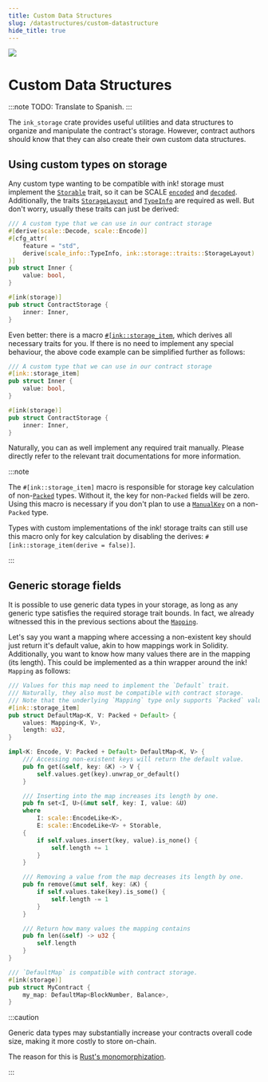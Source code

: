 ```yaml
---
title: Custom Data Structures
slug: /datastructures/custom-datastructure
hide_title: true
---
```


<img src="/img/title/storage.svg" className="titlePic" />

# Custom Data Structures

:::note
TODO: Translate to Spanish.
:::

The `ink_storage` crate provides useful utilities and data structures to organize and
manipulate the contract's storage. However, contract authors should know that they can
also create their own custom data structures.

## Using custom types on storage
Any custom type wanting to be compatible with ink! storage must implement the
[`Storable`](https://docs.rs/ink_storage_traits/4.0.0-beta/ink_storage_traits/trait.Storable.html)
trait, so it can be SCALE
[`encoded`](https://docs.rs/parity-scale-codec/3.2.2/parity_scale_codec/trait.Encode.html)
and
[`decoded`](https://docs.rs/parity-scale-codec/3.2.2/parity_scale_codec/trait.Decode.html).
Additionally, the traits
[`StorageLayout`](https://docs.rs/ink_storage/latest/ink_storage/traits/trait.StorageLayout.html)
and [`TypeInfo`](https://docs.rs/scale-info/2.3.1/scale_info/trait.TypeInfo.html)
are required as well. But don't worry, usually these traits can just be derived:

```rust
/// A custom type that we can use in our contract storage
#[derive(scale::Decode, scale::Encode)]
#[cfg_attr(
    feature = "std",
    derive(scale_info::TypeInfo, ink::storage::traits::StorageLayout)
)]
pub struct Inner {
    value: bool,
}

#[ink(storage)]
pub struct ContractStorage {
    inner: Inner,
}
```

Even better: there is a macro
[`#[ink::storage_item`](https://docs.rs/ink_macro/4.0.0-beta.1/ink_macro/attr.storage_item.html),
which derives all necessary traits for you. If there is no need to implement any special
behaviour, the above code example can be simplified further as follows:

```rust
/// A custom type that we can use in our contract storage
#[ink::storage_item]
pub struct Inner {
    value: bool,
}

#[ink(storage)]
pub struct ContractStorage {
    inner: Inner,
}
```

Naturally, you can  as well implement any required trait manually. Please directly refer to
the relevant trait documentations for more information.

:::note

The `#[ink::storage_item]` macro is responsible for storage key calculation of 
non-[`Packed`](https://docs.rs/ink_storage_traits/4.0.0-beta.1/ink_storage_traits/trait.Packed.html) 
types. Without it, the key for non-`Packed` fields will be zero. Using this macro is 
necessary if you don't plan to use a
[`ManualKey`](https://docs.rs/ink_storage_traits/4.0.0-beta.1/ink_storage_traits/struct.ManualKey.html) 
on a non-`Packed` type.

Types with custom implementations of the ink! storage traits can still use this macro only 
for key calculation by disabling the derives: `#[ink::storage_item(derive = false)]`.

:::

## Generic storage fields

It is possible to use generic data types in your storage, as long as any generic type
satisfies the required storage trait bounds. In fact, we already witnessed this in the
previous sections about the
[`Mapping`](https://docs.rs/ink_storage/4.0.0-beta.1/ink_storage/struct.Mapping.html).

Let's say you want a mapping where accessing a non-existent key should just return
it's default value, akin to how mappings work in Solidity. Additionally, you want to know
how many values there are in the mapping (its length). This could be implemented as a
thin wrapper around the ink! `Mapping` as follows:

```rust
/// Values for this map need to implement the `Default` trait.
/// Naturally, they also must be compatible with contract storage.
/// Note that the underlying `Mapping` type only supports `Packed` values.
#[ink::storage_item]
pub struct DefaultMap<K, V: Packed + Default> {
    values: Mapping<K, V>,
    length: u32,
}

impl<K: Encode, V: Packed + Default> DefaultMap<K, V> {
    /// Accessing non-existent keys will return the default value.
    pub fn get(&self, key: &K) -> V {
        self.values.get(key).unwrap_or_default()
    }

    /// Inserting into the map increases its length by one.
    pub fn set<I, U>(&mut self, key: I, value: &U)
    where
        I: scale::EncodeLike<K>,
        E: scale::EncodeLike<V> + Storable,
    {
        if self.values.insert(key, value).is_none() {
            self.length += 1
        }
    }

    /// Removing a value from the map decreases its length by one.
    pub fn remove(&mut self, key: &K) {
        if self.values.take(key).is_some() {
            self.length -= 1
        }
    }

    /// Return how many values the mapping contains
    pub fn len(&self) -> u32 {
        self.length
    }
}

/// `DefaultMap` is compatible with contract storage.
#[ink(storage)]
pub struct MyContract {
    my_map: DefaultMap<BlockNumber, Balance>,
}
```

:::caution

Generic data types may substantially increase your contracts overall code size, making it
more costly to store on-chain.

The reason for this is [Rust's monomorphization](https://rustwasm.github.io/twiggy/concepts/generic-functions-and-monomorphization.html).

:::

